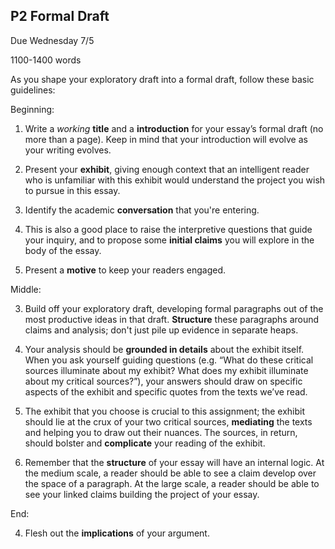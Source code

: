 ## P2 Formal Draft

Due  Wednesday 7/5  

1100-1400 words

As you shape your exploratory draft into a formal draft, follow these basic guidelines:

Beginning:

1. Write a *working* **title** and a **introduction** for your essay’s formal draft (no more than a page). Keep in mind that your introduction will evolve as your writing evolves.

2. Present your **exhibit**, giving enough context that an intelligent reader who is unfamiliar with this exhibit would understand the project you wish to pursue in this essay.

3. Identify the academic **conversation** that you're entering.

4. This is also a good place to raise the interpretive questions that guide your inquiry, and to propose some **initial claims** you will explore in the body of the essay.

5. Present a **motive** to keep your readers engaged.

Middle:

3. Build off your exploratory draft, developing formal paragraphs out of the most productive ideas in that draft. **Structure** these paragraphs around claims and analysis; don't just pile up evidence in separate heaps.

5. Your analysis should be **grounded in details** about the exhibit itself. When you ask yourself guiding questions (e.g. “What do these critical sources illuminate about my exhibit? What does my exhibit illuminate about my critical sources?”), your answers should draw on specific aspects of the exhibit and specific quotes from the texts we’ve read.

6. The exhibit that you choose is crucial to this assignment; the exhibit should lie at the crux of your two critical sources, **mediating** the texts and helping you to draw out their nuances. The sources, in return, should bolster and **complicate** your reading of the exhibit.

4. Remember that the **structure** of your essay will have an internal logic. At the medium scale, a reader should be able to see a claim develop over the space of a paragraph. At the large scale, a reader should be able to see your linked claims building the project of your essay.

End:

4. Flesh out the **implications** of your argument.
